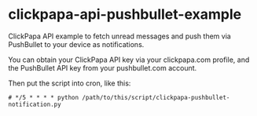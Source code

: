 # clickpapa-api-pushbullet-example
ClickPapa API example to fetch unread messages and push them via PushBullet to your device as notifications.

You can obtain your ClickPapa API key via your clickpapa.com profile, and the PushBullet API key from your pushbullet.com account.

Then put the script into cron, like this:

	# */5 * * * * python /path/to/this/script/clickpapa-pushbullet-notification.py 

